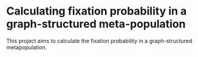 # Calculating fixation probability in a graph-structured meta-population
This project aims to calculate the fixation probability in a graph-structured metapopulation.
